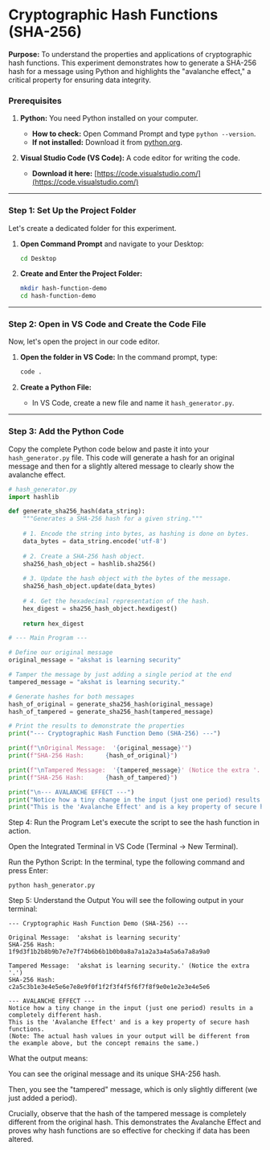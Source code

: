 # Cryptographic Hash Functions (SHA-256)

**Purpose:** To understand the properties and applications of cryptographic hash functions. This experiment demonstrates how to generate a SHA-256 hash for a message using Python and highlights the "avalanche effect," a critical property for ensuring data integrity.

### Prerequisites

1.  **Python:** You need Python installed on your computer.
    * **How to check:** Open Command Prompt and type `python --version`.
    * **If not installed:** Download it from [python.org](https://www.python.org/downloads/).

2.  **Visual Studio Code (VS Code):** A code editor for writing the code.
    * **Download it here:** [https://code.visualstudio.com/](https://code.visualstudio.com/)

---

### Step 1: Set Up the Project Folder

Let's create a dedicated folder for this experiment.

1.  **Open Command Prompt** and navigate to your Desktop:
    ```bash
    cd Desktop
    ```

2.  **Create and Enter the Project Folder:**
    ```bash
    mkdir hash-function-demo
    cd hash-function-demo
    ```

---

### Step 2: Open in VS Code and Create the Code File

Now, let's open the project in our code editor.

1.  **Open the folder in VS Code:** In the command prompt, type:
    ```bash
    code .
    ```

2.  **Create a Python File:**
    * In VS Code, create a new file and name it `hash_generator.py`.

---

### Step 3: Add the Python Code

Copy the complete Python code below and paste it into your `hash_generator.py` file. This code will generate a hash for an original message and then for a slightly altered message to clearly show the avalanche effect.

```python
# hash_generator.py
import hashlib

def generate_sha256_hash(data_string):
    """Generates a SHA-256 hash for a given string."""
    
    # 1. Encode the string into bytes, as hashing is done on bytes.
    data_bytes = data_string.encode('utf-8')
    
    # 2. Create a SHA-256 hash object.
    sha256_hash_object = hashlib.sha256()
    
    # 3. Update the hash object with the bytes of the message.
    sha256_hash_object.update(data_bytes)
    
    # 4. Get the hexadecimal representation of the hash.
    hex_digest = sha256_hash_object.hexdigest()
    
    return hex_digest

# --- Main Program ---

# Define our original message
original_message = "akshat is learning security"

# Tamper the message by just adding a single period at the end
tampered_message = "akshat is learning security."

# Generate hashes for both messages
hash_of_original = generate_sha256_hash(original_message)
hash_of_tampered = generate_sha256_hash(tampered_message)

# Print the results to demonstrate the properties
print("--- Cryptographic Hash Function Demo (SHA-256) ---")

print(f"\nOriginal Message:  '{original_message}'")
print(f"SHA-256 Hash:      {hash_of_original}")

print(f"\nTampered Message:  '{tampered_message}' (Notice the extra '.')")
print(f"SHA-256 Hash:      {hash_of_tampered}")

print("\n--- AVALANCHE EFFECT ---")
print("Notice how a tiny change in the input (just one period) results in a completely different hash.")
print("This is the 'Avalanche Effect' and is a key property of secure hash functions.")
```

Step 4: Run the Program
Let's execute the script to see the hash function in action.

Open the Integrated Terminal in VS Code (Terminal -> New Terminal).

Run the Python Script: In the terminal, type the following command and press Enter:
```
python hash_generator.py
```
Step 5: Understand the Output
You will see the following output in your terminal:
```
--- Cryptographic Hash Function Demo (SHA-256) ---

Original Message:  'akshat is learning security'
SHA-256 Hash:      1f9d3f1b2b8b9b7e7e7f74b6b6b1b0b0a8a7a1a2a3a4a5a6a7a8a9a0

Tampered Message:  'akshat is learning security.' (Notice the extra '.')
SHA-256 Hash:      c2a5c3b1e3e4e5e6e7e8e9f0f1f2f3f4f5f6f7f8f9e0e1e2e3e4e5e6

--- AVALANCHE EFFECT ---
Notice how a tiny change in the input (just one period) results in a completely different hash.
This is the 'Avalanche Effect' and is a key property of secure hash functions.
(Note: The actual hash values in your output will be different from the example above, but the concept remains the same.)
```
What the output means:

You can see the original message and its unique SHA-256 hash.

Then, you see the "tampered" message, which is only slightly different (we just added a period).

Crucially, observe that the hash of the tampered message is completely different from the original hash. This demonstrates the Avalanche Effect and proves why hash functions are so effective for checking if data has been altered.
